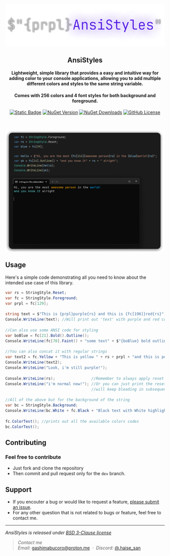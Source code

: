<div align="center">
    <br>
    <img src="banner.png" alt="[Banner image]" width=600 align="center">
</div>

<h2 align="center">AnsiStyles</h2>
<h4 align="center">Lightweight, simple library that provides a easy and intuitive way for adding color to your console applications, allowing you to add multiple different colors and styles to the same string variable.</h4>
<h4 align="center">Comes with 256 colors and 4 font styles for both background and foreground.</h4>

<div align="center">

<a href="">![Static Badge](https://img.shields.io/badge/.NET-6.0-%233502b8?style=flat-square)</a>
<a href="https://www.nuget.org/packages/AnsiStyles/">![NuGet Version](https://img.shields.io/nuget/v/AnsiStyles?style=flat-square&logo=nuget&color=%23007bc2)</a>
<a href="">![NuGet Downloads](https://img.shields.io/nuget/dt/AnsiStyles?style=flat-square&logo=nuget&color=%230064c2)</a>
<a href="">![GitHub License](https://img.shields.io/github/license/Haise777/OPZBot?style=flat-square&color=%23a38802)</a>

</div>

<br>
<br>
<div align="center">
    <img src="example1.png" alt="[Example image]" width=1080 align="center">
</div>

Usage
----

Here's a simple code demonstrating all you need to know about the intended use case of this library.
```csharp
var rs = StringStyle.Reset;
var fc = StringStyle.Foreground;
var prpl = fc[129];

string text = $"This is {prpl}purple{rs} and this is {fc[196]}red{rs}";
Console.WriteLine(text); //Will print out 'text' with purple and red colored

//Can also use some ANSI code for styling 
var boBlue = fc[21].Bold().Outline();
Console.WriteLine(fc[70].Faint() + "some text" + $"{boBlue} bold outlined blue{rs}");

//You can also concat it with regular strings
var text2 = fc.Yellow + "This is yellow " + rs + prpl + "and this is purple";
Console.WriteLine(text2);
Console.WriteLine("Look, i'm still purple!");

Console.WriteLine(rs);                //Remember to always apply reset to the end of the strings
Console.WriteLine("i'm normal now!"); //Or you can just print the reset out, else the applied color/style
                                      //will keep bleading in subsequent prints until it finds a reset

//All of the above but for the background of the string
var bc = StringStyle.Background;
Console.WriteLine(bc.White + fc.Black + "Black text with White highlighting" + rs);
    
fc.ColorTest(); //prints out all the available colors codes
bc.ColorTest();
```

Contributing
----
### Feel free to contribute
- Just fork and clone the repository
- Then commit and pull request only for the `dev` branch.

Support
----
- If you encouter a bug or would like to request a feature, [please submit an issue](https://github.com/Haise777/AnsiStyles/issues/new).
- For any other question that is not related to bugs or feature, feel free to contact me.

---
*AnsiStyles is released under [BSD 3-Clause license](https://opensource.org/license/bsd-3-clause/)*

> *Contact me*\
> *Email:* [gashimabucoro@proton.me](mailto:gashimabucoro@proton.me) &nbsp;&middot;&nbsp;
> *Discord:* [@.haise_san](https://discord.com/users/374337303897702401)


